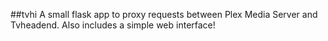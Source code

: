 ##tvhi
A small flask app to proxy requests between Plex Media Server and Tvheadend. Also includes a simple 
web interface!